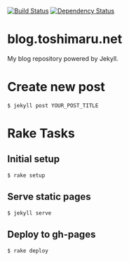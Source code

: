 [![Build Status](https://travis-ci.org/toshimaru/blog.toshimaru.net.png?branch=master)](https://travis-ci.org/toshimaru/blog.toshimaru.net)
[![Dependency Status](https://gemnasium.com/toshimaru/blog.toshimaru.net.svg)](https://gemnasium.com/toshimaru/blog.toshimaru.net)

# blog.toshimaru.net

My blog repository powered by Jekyll.

# Create new post

    $ jekyll post YOUR_POST_TITLE

# Rake Tasks

## Initial setup

    $ rake setup

## Serve static pages

    $ jekyll serve

## Deploy to gh-pages

    $ rake deploy
